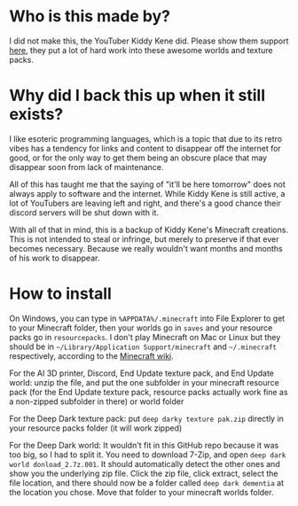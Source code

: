 # Who is this made by?
I did not make this, the YouTuber Kiddy Kene did. Please show them support [here](https://www.youtube.com/@KiddyKene), they put a lot of hard work into these awesome worlds and texture packs.

# Why did I back this up when it still exists?
I like esoteric programming languages, which is a topic that due to its retro vibes has a tendency for links and content to disappear off the internet for good, or for the only way to get them being an obscure place that may disappear soon from lack of maintenance.

All of this has taught me that the saying of "it'll be here tomorrow" does not always apply to software and the internet. While Kiddy Kene is still active, a lot of YouTubers are leaving left and right, and there's a good chance
their discord servers will be shut down with it.

With all of that in mind, this is a backup of Kiddy Kene's Minecraft creations. This is not intended to steal or infringe, but merely to preserve if that ever becomes necessary. 
Because we really wouldn't want months and months of his work to disappear.

# How to install
On Windows, you can type in `%APPDATA%/.minecraft` into File Explorer to get to your Minecraft folder, then your worlds go in `saves` and your resource packs go in `resourcepacks`.
I don't play Minecraft on Mac or Linux but they should be in `~/Library/Application Support/minecraft` and `~/.minecraft` respectively, according to the [Minecraft wiki](https://minecraft.wiki/w/.minecraft).

For the AI 3D printer, Discord, End Update texture pack, and End Update world: unzip the file, and put the one subfolder in your minecraft resource pack (for the End Update texture pack, resource packs actually work fine as a non-zipped subfolder in there) or world folder

For the Deep Dark texture pack: put `deep darky texture pak.zip` directly in your resource packs folder (it will work zipped)

For the Deep Dark world: It wouldn't fit in this GitHub repo because it was too big, so I had to split it. You need to download 7-Zip, and open `deep dark world donload_2.7z.001`. It should automatically detect the other ones and show you the underlying zip file. Click
the zip file, click extract, select the file location, and there should now be a folder called `deep dark dementia` at the location you chose. Move that folder to your minecraft worlds folder.
